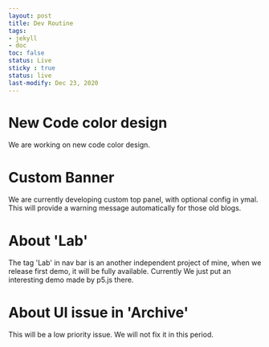 ```yaml
---
layout: post
title: Dev Routine
tags: 
- jekyll 
- doc
toc: false
status: Live
sticky : true
status: live
last-modify: Dec 23, 2020
---
```


# New Code color design

We are working on new code color design.

# Custom Banner

We are currently developing custom top panel, with optional config in ymal. This will provide a warning message automatically for those old blogs.

# About 'Lab'

The tag 'Lab' in nav bar is an another independent project of mine, when we release first demo, it will be fully available. Currently We just put an interesting demo made by p5.js there.

# About UI issue in 'Archive'

This will be a low priority issue. We will not fix it in this period.

